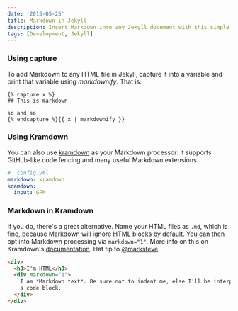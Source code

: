 ```yaml
---
date: '2015-05-25'
title: Markdown in Jekyll
description: Insert Markdown into any Jekyll document with this simple tag.
tags: [Development, Jekyll]
---
```


### Using capture

<!-- {.-literate-style} -->

To add Markdown to any HTML file in Jekyll, capture it into a variable and print that variable using _markdownify_. That is:

```
{% capture x %}
## This is markdown

so and so
{% endcapture %}{{ x | markdownify }}
```

### Using Kramdown

<!-- {.-literate-style} -->

You can also use [kramdown] as your Markdown processor: it supports GitHub-like code fencing and many useful Markdown extensions.

```yaml
# _config.yml
markdown: kramdown
kramdown:
  input: GFM
```

### Markdown in Kramdown

If you do, there's a great alternative. Name your HTML files as `.md`, which is fine, because Markdown will ignore HTML blocks by default. You can then opt into Markdown processing via `markdown="1"`. More info on this on Kramdown's [documentation]. Hat tip to [@marksteve].

```html
<div>
  <h3>I'm HTML</h3>
  <div markdown="1">
    I am *Markdown text*. Be sure not to indent me, else I'll be interpreted as
    a code block.
  </div>
</div>
```

[kramdown]: http://kramdown.gettalong.org/
[@marksteve]: http://marksteve.com
[documentation]: http://kramdown.gettalong.org/syntax.html#html-blocks
